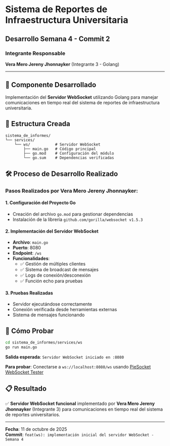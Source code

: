 # Sistema de Reportes de Infraestructura Universitaria

## Desarrollo Semana 4 - Commit 2

### Integrante Responsable
**Vera Mero Jereny Jhonnayker** (Integrante 3 - Golang)

---

## 🎯 Componente Desarrollado

Implementación del **Servidor WebSocket** utilizando Golang para manejar comunicaciones en tiempo real del sistema de reportes de infraestructura universitaria.

## 📁 Estructura Creada

```
sistema_de_informes/
└── services/
    └── ws/           # Servidor WebSocket
        ├── main.go   # Código principal
        ├── go.mod    # Configuración del módulo
        └── go.sum    # Dependencias verificadas
```

## 🛠️ Proceso de Desarrollo Realizado

### Pasos Realizados por Vera Mero Jereny Jhonnayker:

#### 1. **Configuración del Proyecto Go**
- Creación del archivo `go.mod` para gestionar dependencias
- Instalación de la librería `github.com/gorilla/websocket v1.5.3`

#### 2. **Implementación del Servidor WebSocket**
- **Archivo**: `main.go` 
- **Puerto**: 8080
- **Endpoint**: `/ws`
- **Funcionalidades**:
  - ✅ Gestión de múltiples clientes
  - ✅ Sistema de broadcast de mensajes
  - ✅ Logs de conexión/desconexión
  - ✅ Función echo para pruebas

#### 3. **Pruebas Realizadas**
- Servidor ejecutándose correctamente
- Conexión verificada desde herramientas externas
- Sistema de mensajes funcionando

## 🧪 Cómo Probar

```bash
cd sistema_de_informes/services/ws
go run main.go
```

**Salida esperada**: `Servidor WebSocket iniciado en :8080`

**Para probar**: Conectarse a `ws://localhost:8080/ws` usando [PieSocket WebSocket Tester](https://www.piesocket.com/websocket-tester)

## 📋 Resultado

✅ **Servidor WebSocket funcional** implementado por **Vera Mero Jereny Jhonnayker** (Integrante 3) para comunicaciones en tiempo real del sistema de reportes universitarios.

---

**Fecha**: 11 de octubre de 2025  
**Commit**: `feat(ws): implementación inicial del servidor WebSocket - Semana 4`